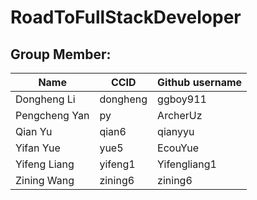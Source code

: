 # RoadToFullStackDeveloper






## Group Member:
|Name            |CCID       |Github username |
| ----           | ----      | ----           |
| Dongheng Li    | dongheng  | ggboy911       |
| Pengcheng Yan  | py        | ArcherUz       |
| Qian Yu        | qian6     | qianyyu        |
| Yifan Yue      | yue5      | EcouYue        |
| Yifeng Liang   | yifeng1   | Yifengliang1   |
| Zining Wang    | zining6   | zining6        |
